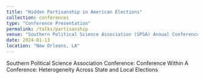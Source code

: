 ```yaml
---
title: "Hidden Partisanship in American Elections"
collection: conferences
type: "Conference Presentation"
permalink: /talks/partisanship
venue: "Southern Political Science Association (SPSA) Annual Conference"
date: 2024-01-13
location: "New Orleans, LA"
---
```


Southern Political Science Association Conference: Conference Within A Conference: Heterogeneity Across State and Local Elections
